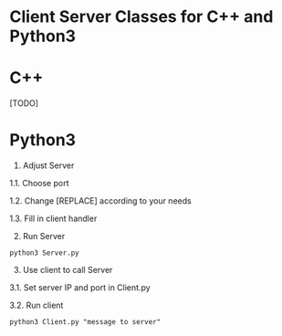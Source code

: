 # Client Server Classes for C++ and Python3

# C++

[TODO]

# Python3

1. Adjust Server

1.1. Choose port

1.2. Change [REPLACE] according to your needs

1.3. Fill in client handler

2. Run Server

```
python3 Server.py
```

3. Use client to call Server

3.1. Set server IP and port in Client.py

3.2. Run client

``` 
python3 Client.py "message to server"
```


